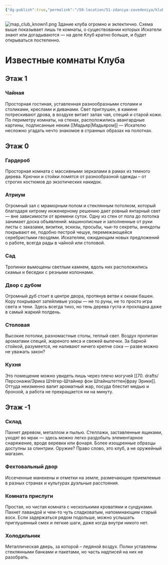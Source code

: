 ```yaml
---
{"dg-publish":true,"permalink":"/50-location/51-zdaniya-zavedeniya/klub-ekdizis/","tags":["локация/заведение"]}
---
```


![map_club_known1.png](/img/user/90.%20files/map_club_known1.png)
Здание клуба огромно и эклектично. Схема выше показывает лишь те комнаты, о существовании которых Искатели знают или догадываются — на деле Клуб кратно больше, и будет открываться постепенно. 
# Известные комнаты Клуба
## Этаж 1
### Чайная
Просторная гостиная, уставленная разнообразными столами и столиками, креслами и диванами. Свет приглушен, в камине потрескивают дрова, в воздухе витает запах чая, специй и старой кожи. По периметру комнаты, на стенах, расположились авангардные картины, подписанные неким [[Мадьяр\|Мадьяром]] — Искателю несложно угадать нечто знакомое в странных образах на полотнах. 
## Этаж 0
### Гардероб
Просторная комната с массивными зеркалами в рамах из темного дерева. Крючки и стойки ломятся от разнообразной одежды – от строгих костюмов до экзотических накидок. 
### Атриум
Огромный зал с мраморным полом и стеклянным потолком, который благодаря хитрому инженерному решению дает ровный янтарный свет — вне зависимости от времени суток. Одну из стен от пола до потолка занимает доска объявлений: машинописные и заполненные от руки листы с заказами, визитки, эскизы, просьбы, чьи-то секреты, анекдоты покрывают ее, подобно пестрой чешуе, перемежающейся серебристыми гвоздями. Искателям, ожидающим новых предложений о работе, всегда рады в чайной или столовой.
### Сад
Тропинки вымощены светлым камнем, вдоль них расположились скамьи и беседки с резными колоннами. 
### Двор с дубом
Огромный дуб стоит в центре двора, протянув ветви к окнам башен. Кору покрывают затейливые узоры — не то руны, не то просто игра света и тени. Здесь всегда тихо, но тень дерева густа и прохладна даже в самый жаркий полдень.
### Столовая
Высокие потолки, разномастные столы, теплый свет. Воздух пропитан ароматами специй, жареного мяса и свежей выпечки. За барной стойкой, разумеется, не наливают ничего крепче сока — разве можно не уважать закон? 
### Кухня
Это помещение можно увидеть лишь через плечо могучей [[70. drafts/Персонажи/Эрика Штёгер-Штайнер фон Штайнштеттен\|фрау Эрики]]. Оттуда неизменно валит ароматный жар, посуда блестит медью и бронзой, а работа не прекращается ни на минуту.
## Этаж -1
### Склад
Пахнет деревом, металлом и пылью. Стеллажи, заставленные ящиками, уходят во мрак — здесь можно легко раздобыть элементарное снаряжение, вроде веревки или фонаря. Более изощренные образцы доступны за спинтрии. Оружие? Право слово, это клуб, а не оружейный магазин. 
### Фехтовальный двор
Иссеченные манекены и отметки на земле, размечающие приемлемые в разных странах и культурах дуэльные расстояния. 
### Комната прислуги
Простая, но чистая комната с несколькими кроватями и сундуками. Пахнет лавандой и чем-то чуть сладковатым, напоминающим старый воск. Если задержаться рядом подольше, можно услышать приглушенный смех и легкие шаги, даже когда внутри никого нет.
### Холодильник
Металлическая дверь, за которой – ледяной воздух. Полки уставлены стеклянными банками и пакетами, но часть надписей на них не разобрать. 
